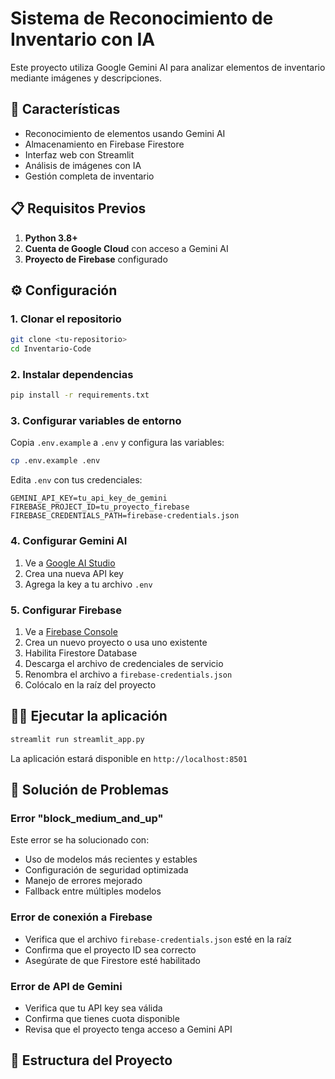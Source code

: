 # Sistema de Reconocimiento de Inventario con IA

Este proyecto utiliza Google Gemini AI para analizar elementos de inventario mediante imágenes y descripciones.

## 🚀 Características

- Reconocimiento de elementos usando Gemini AI
- Almacenamiento en Firebase Firestore
- Interfaz web con Streamlit
- Análisis de imágenes con IA
- Gestión completa de inventario

## 📋 Requisitos Previos

1. **Python 3.8+**
2. **Cuenta de Google Cloud** con acceso a Gemini AI
3. **Proyecto de Firebase** configurado

## ⚙️ Configuración

### 1. Clonar el repositorio
```bash
git clone <tu-repositorio>
cd Inventario-Code
```

### 2. Instalar dependencias
```bash
pip install -r requirements.txt
```

### 3. Configurar variables de entorno
Copia `.env.example` a `.env` y configura las variables:

```bash
cp .env.example .env
```

Edita `.env` con tus credenciales:
```env
GEMINI_API_KEY=tu_api_key_de_gemini
FIREBASE_PROJECT_ID=tu_proyecto_firebase
FIREBASE_CREDENTIALS_PATH=firebase-credentials.json
```

### 4. Configurar Gemini AI
1. Ve a [Google AI Studio](https://makersuite.google.com/app/apikey)
2. Crea una nueva API key
3. Agrega la key a tu archivo `.env`

### 5. Configurar Firebase
1. Ve a [Firebase Console](https://console.firebase.google.com/)
2. Crea un nuevo proyecto o usa uno existente
3. Habilita Firestore Database
4. Descarga el archivo de credenciales de servicio
5. Renombra el archivo a `firebase-credentials.json`
6. Colócalo en la raíz del proyecto

## 🏃‍♂️ Ejecutar la aplicación

```bash
streamlit run streamlit_app.py
```

La aplicación estará disponible en `http://localhost:8501`

## 🔧 Solución de Problemas

### Error "block_medium_and_up"
Este error se ha solucionado con:
- Uso de modelos más recientes y estables
- Configuración de seguridad optimizada
- Manejo de errores mejorado
- Fallback entre múltiples modelos

### Error de conexión a Firebase
- Verifica que el archivo `firebase-credentials.json` esté en la raíz
- Confirma que el proyecto ID sea correcto
- Asegúrate de que Firestore esté habilitado

### Error de API de Gemini
- Verifica que tu API key sea válida
- Confirma que tienes cuota disponible
- Revisa que el proyecto tenga acceso a Gemini API

## 📁 Estructura del Proyecto
